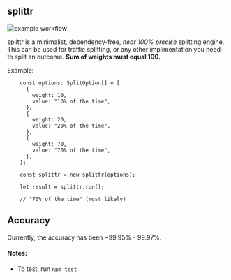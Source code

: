 ## splittr

![example workflow](https://github.com/christopherarter/splittr/actions/workflows/pipeline.yaml/badge.svg)

splittr is a minimalist, dependency-free, _near 100% precise_ splitting engine. This can be used for traffic splitting, or any other implimentation you need to split an outcome. **Sum of weights must equal 100.**

Example:

```
    const options: SplitOption[] = [
      {
        weight: 10,
        value: "10% of the time",
      },
      {
        weight: 20,
        value: "20% of the time",
      },
      {
        weight: 70,
        value: "70% of the time",
      },
    ];

    const splittr = new splittr(options);

    let result = splittr.run();

    // "70% of the time" (most likely)
```

## Accuracy

Currently, the accuracy has been ~99.95% - 99.97%.

#### Notes:

- To test, run `npm test`
